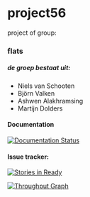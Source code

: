 ﻿# project56
project of group: 
### flats

##### de groep bestaat uit:
- Niels van Schooten
- Björn Valken
- Ashwen Alakhramsing
- Martijn Dolders

#### Documentation
[![Documentation Status](https://readthedocs.org/projects/project56/badge/?version=latest)](http://project56.readthedocs.org/en/latest/?badge=latest)
                

#### Issue tracker:
[![Stories in Ready](https://badge.waffle.io/HeadhunterXamd/project56.png?label=ready&title=Ready)](https://waffle.io/HeadhunterXamd/project56) 

[![Throughput Graph](https://graphs.waffle.io/HeadhunterXamd/project56/throughput.svg)](https://waffle.io/HeadhunterXamd/project56/metrics)

